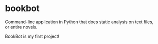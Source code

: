 # bookbot
Command-line application in Python that does static analysis on text files, or entire novels.

BookBot is my first project!